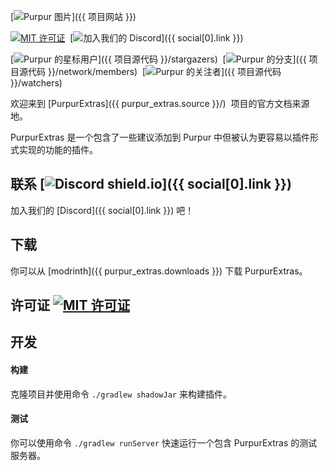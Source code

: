 [![Purpur 图片](https://user-images.githubusercontent.com/74448585/150906023-101cd383-da82-4a3c-9603-a3b5741c3994.png)]({{ 项目网站 }})

<div markdown="1" id="center">

[![MIT 许可证](https://img.shields.io/github/license/PurpurMC/PurpurExtras?&logo=github)](License)&nbsp;
[![加入我们的 Discord](https://img.shields.io/discord/685683385313919172.svg?label=&logo=discord&logoColor=ffffff&color=7389D8&labelColor=6A7EC2)]({{ social[0].link }})&nbsp;  

[![Purpur 的星标用户](https://img.shields.io/github/stars/PurpurMC/PurpurExtras?label=stars&logo=github)]({{ 项目源代码 }}/stargazers)&nbsp;
[![Purpur 的分支](https://img.shields.io/github/forks/PurpurMC/PurpurExtras?label=forks&logo=github)]({{ 项目源代码 }}/network/members)&nbsp;
[![Purpur 的关注者](https://img.shields.io/github/watchers/PurpurMC/PurpurExtras?label=watchers&logo=github)]({{ 项目源代码 }}/watchers)&nbsp;

欢迎来到 [PurpurExtras]({{ purpur_extras.source }}/)&nbsp; 项目的官方文档来源地。

PurpurExtras 是一个包含了一些建议添加到 Purpur 中但被认为更容易以插件形式实现的功能的插件。

</div>

## 联系 [![Discord shield.io](https://img.shields.io/discord/685683385313919172.svg?label=&logo=discord&logoColor=ffffff&color=7389D8&labelColor=6A7EC2)]({{ social[0].link }})

加入我们的 [Discord]({{ social[0].link }}) 吧！

## 下载

你可以从 [modrinth]({{ purpur_extras.downloads }}) 下载 PurpurExtras。


## 许可证 [![MIT 许可证](https://img.shields.io/github/license/PurpurMC/PurpurExtras?&logo=github)](./#license)


## 开发

#### 构建

克隆项目并使用命令 `./gradlew shadowJar` 来构建插件。

#### 测试

你可以使用命令 `./gradlew runServer` 快速运行一个包含 PurpurExtras 的测试服务器。
